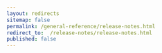```yaml
---
layout: redirects
sitemap: false
permalink: /general-reference/release-notes.html
redirect_to:  /release-notes/release-notes.html
published: false
---
```


<!-- Make this a redirect topic -->
